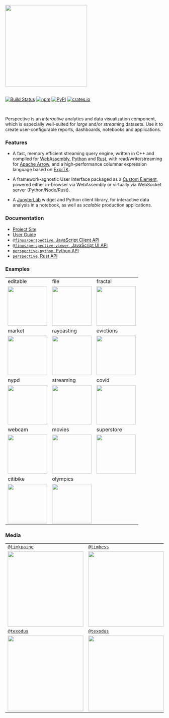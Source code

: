<br />
<a href="https://perspective.finos.org">
<picture>
<source media="(prefers-color-scheme: dark)" srcset="https://github.com/finos/perspective/raw/master/docs/static/svg/perspective-logo-dark.svg?raw=true">
<img width="260" src="https://github.com/finos/perspective/raw/master/docs/static/svg/perspective-logo-light.svg?raw=true">
</picture>
</a>
<br/><br/>

[![Build Status](https://img.shields.io/github/actions/workflow/status/finos/perspective/build.yaml?event=push&style=for-the-badge)](https://github.com/finos/perspective/actions/workflows/build.yaml)
[![npm](https://img.shields.io/npm/v/@finos/perspective.svg?style=for-the-badge)](https://www.npmjs.com/package/@finos/perspective)
[![PyPI](https://img.shields.io/pypi/v/perspective-python.svg?style=for-the-badge)](https://pypi.python.org/pypi/perspective-python)
[![crates.io](https://img.shields.io/crates/v/perspective?style=for-the-badge)](https://crates.io/crates/perspective)

<br/>

Perspective is an <i>interactive</i> analytics and data visualization component,
which is especially well-suited for <i>large</i> and/or <i>streaming</i>
datasets. Use it to create user-configurable reports, dashboards, notebooks and
applications.

### Features

-   A fast, memory efficient streaming query engine, written in C++ and compiled
    for [WebAssembly](https://webassembly.org/),
    [Python](https://www.python.org/) and [Rust](https://www.rust-lang.org/),
    with read/write/streaming for [Apache Arrow](https://arrow.apache.org/), and
    a high-performance columnar expression language based on
    [ExprTK](https://github.com/ArashPartow/exprtk).

-   A framework-agnostic User Interface packaged as a
    [Custom Element](https://developer.mozilla.org/en-US/docs/Web/Web_Components/Using_custom_elements),
    powered either in-browser via WebAssembly or virtually via WebSocket server
    (Python/Node/Rust).

-   A [JupyterLab](https://jupyter.org/) widget and Python client library, for
    interactive data analysis in a notebook, as well as _scalable_ production
    applications.

### Documentation

-   [Project Site](https://perspective.finos.org/)
-   [User Guide](https://perspective.finos.org/guide/)
-   [`@finos/perspective`, JavaScript Client API](https://docs.rs/perspective-js/latest/perspective_js/)
-   [`@finos/perspective-viewer`, JavaScript UI API](https://docs.rs/perspective-viewer/latest/perspective_viewer/)
-   [`perspective-python`, Python API](https://docs.rs/perspective-python/latest/perspective_python/)
-   [`perspective`, Rust API](https://docs.rs/perspective/latest/perspective/)

### Examples

<!-- Examples -->
<table><tbody><tr><td>editable</td><td>file</td><td>fractal</td></tr><tr><td><a href="https://perspective.finos.org/block?example=editable"><img height="125" src="https://perspective.finos.org/blocks/editable/preview.png?"></img></a></td><td><a href="https://perspective.finos.org/block?example=file"><img height="125" src="https://perspective.finos.org/blocks/file/preview.png?"></img></a></td><td><a href="https://perspective.finos.org/block?example=fractal"><img height="125" src="https://perspective.finos.org/blocks/fractal/preview.png?"></img></a></td></tr><tr><td>market</td><td>raycasting</td><td>evictions</td></tr><tr><td><a href="https://perspective.finos.org/block?example=market"><img height="125" src="https://perspective.finos.org/blocks/market/preview.png?"></img></a></td><td><a href="https://perspective.finos.org/block?example=raycasting"><img height="125" src="https://perspective.finos.org/blocks/raycasting/preview.png?"></img></a></td><td><a href="https://perspective.finos.org/block?example=evictions"><img height="125" src="https://perspective.finos.org/blocks/evictions/preview.png?"></img></a></td></tr><tr><td>nypd</td><td>streaming</td><td>covid</td></tr><tr><td><a href="https://perspective.finos.org/block?example=nypd"><img height="125" src="https://perspective.finos.org/blocks/nypd/preview.png?"></img></a></td><td><a href="https://perspective.finos.org/block?example=streaming"><img height="125" src="https://perspective.finos.org/blocks/streaming/preview.png?"></img></a></td><td><a href="https://perspective.finos.org/block?example=covid"><img height="125" src="https://perspective.finos.org/blocks/covid/preview.png?"></img></a></td></tr><tr><td>webcam</td><td>movies</td><td>superstore</td></tr><tr><td><a href="https://perspective.finos.org/block?example=webcam"><img height="125" src="https://perspective.finos.org/blocks/webcam/preview.png?"></img></a></td><td><a href="https://perspective.finos.org/block?example=movies"><img height="125" src="https://perspective.finos.org/blocks/movies/preview.png?"></img></a></td><td><a href="https://perspective.finos.org/block?example=superstore"><img height="125" src="https://perspective.finos.org/blocks/superstore/preview.png?"></img></a></td></tr><tr><td>citibike</td><td>olympics</td></tr><tr><td><a href="https://perspective.finos.org/block?example=citibike"><img height="125" src="https://perspective.finos.org/blocks/citibike/preview.png?"></img></a></td><td><a href="https://perspective.finos.org/block?example=olympics"><img height="125" src="https://perspective.finos.org/blocks/olympics/preview.png?"></img></a></td></tr></tbody></table>
<!-- Examples -->

### Media

<table><tbody>
<tr>
<td><a href="https://github.com/timkpaine"><code>@timkpaine</code></a></td>
<td><a href="https://github.com/timbess"><code>@timbess</code></a></td>
<td><a href="https://github.com/sc1f"><code>@sc1f</code></a></td>
</tr>
<tr>
<td><a href="https://www.youtube.com/watch?v=v5Y5ftlGNhU"><img width="240" src="https://img.youtube.com/vi/v5Y5ftlGNhU/0.jpg" /></a></td>
<td><a href="https://www.youtube.com/watch?v=lDpIu4dnp78"><img width="240" src="https://img.youtube.com/vi/lDpIu4dnp78/0.jpg" /></a></td>
<td><a href="https://www.youtube.com/watch?v=IO-HJsGdleE"><img width="240"  src="https://img.youtube.com/vi/IO-HJsGdleE/0.jpg" /></a></td>
</tr>
<tr>
<td><a href="https://github.com/texodus"><code>@texodus</code></a></td>
<td><a href="https://github.com/texodus"><code>@texodus</code></a></td>
<td></td>
</tr>
<tr>
<td><a href="https://www.youtube.com/watch?v=no0qChjvdgQ"><img width="240" src="https://img.youtube.com/vi/no0qChjvdgQ/0.jpg" /></a></td>
<td><a href="https://www.youtube.com/watch?v=0ut-ynvBpGI"><img width="240" src="https://img.youtube.com/vi/0ut-ynvBpGI/0.jpg" /></a></td>
<td></td>
</tr>
</tbody></table>
